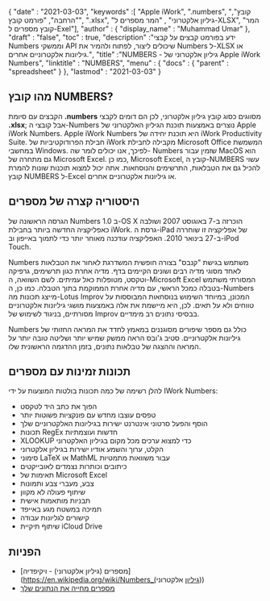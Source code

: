 {
  "date" : "2021-03-03",
  "keywords" :[ "Apple iWork", ".numbers", "קובץ", "הרחבה", "פורמט קובץ", ".xlsx", "גיליון אלקטרוני" , "המר מספרים ל-XLSX", "המר קובץ מספרים ל-Exel"],
  "author" : {
    "display_name" : "Muhammad Umar"
},
  "draft" : "false",
  "toc" : true,
  "description" :"ידע בפורמט קבצים על קבצי Numbers וממשקי API שיכולים ליצור, לפתוח ולהמיר את Numbers ל-XLSX או גיליונות אלקטרוניים אחרים.",
  "title" :"NUMBERS - גיליון אלקטרוני של Apple iWork Numbers",
  "linktitle" : "NUMBERS",
  "menu" : {
    "docs" : {
      "parent" : "spreadsheet"
}
},
  "lastmod" : "2021-03-03"
}

## מהו קובץ NUMBERS? ##

הקבצים עם סיומת **.numbers** מסווגים כסוג קובץ גיליון אלקטרוני, לכן הם דומים לקבצי **.xlsx**; אבל קובצי ה-Numbers נוצרים באמצעות תוכנת הגיליון האלקטרוני של Apple iWork Numbers. Apple iWork Numbers היא תוכנת יחידה של iWork Productivity Suite. חבילת הפרודוקטיביות של iWork מקבילה לחבילת Microsoft Office המשמשת במחשבי Windows. לפיכך, אנו יכולים לומר שה- Numbers שזמין עבור MacOS הוא גם מתחרה של Microsoft Excel. כמו כן, Microsoft Excel, קובץ ה-NUMBERS עשוי להכיל גם את הטבלאות, התרשימים והנוסחאות. אתה יכול למצוא תוכנות שונות להמרת קובץ NUMBERS ל-Excel או גיליונות אלקטרוניים אחרים.


## היסטוריה קצרה של מספרים ##

הגרסה הראשונה של Numbers 1.0 ב-OS X הוכרזה ב-7 באוגוסט 2007 ושולבה כאפליקציה החדשה ביותר בחבילת iWork. גרסת ה-iPad של אפליקציה זו שוחררה ב-27 בינואר 2010. האפליקציה עודכנה מאוחר יותר כדי לתמוך באייפון וב-iPod Touch.

Numbers משתמש בגישת "קנבס" בצורה חופשית המשדרגת לאחור את הטבלאות לאחד מסוגי מדיה רבים ושונים הקיימים בדף. מדיה אחרת כגון תרשימים, גרפיקה וטקסט, מטופלות כאל עמיתים. לשם השוואה, ה-Microsoft Excel המסורתי משתמש בטבלה כמכל הראשי, עם מדיה אחרת הממוקמת בתוך הטבלה. כמו כן, ה-Numbers מייצג תכונות מה-Lotus Improv המכונן, במיוחד השימוש בנוסחאות המבוססות על טווחים ולא על תאים. לכן, היא מיישמת את אלה באמצעות מושגי גיליונות אלקטרוניים מסורתיים, בניגוד לשימוש של Improv בבסיסי נתונים רב מימדיים.

Numbers כולל גם מספר שיפורים מסוגננים במאמץ לחדד את המראה החזותי של גיליונות אלקטרוניים. סטיב ג'ובס הראה ממשק שמיש יותר ושליטה טובה יותר על המראה וההצגה של טבלאות נתונים, בזמן ההדגמה הראשונית שלו.

## תכונות זמינות עם מספרים ##
להלן רשימה של כמה תכונות בולטות המוצעות על ידי IWork Numbers:

- הפוך את כתב היד לטקסט
- טפסים עוצבו מחדש עם פונקציות פשוטות יותר
- הוסף והפעל סרטוני אינטרנט ישירות בגיליונות האלקטרוניים שלך
- תכונות RegEx חדשות ועוצמתיות
- XLOOKUP כדי למצוא ערכים מכל מקום בגיליון האלקטרוני
- הקלט, ערוך והשמע אודיו ישירות בגיליון אלקטרוני
- סימוני LaTeX או MathML עבור משוואות מתמטיות
- כיתובים וכותרות נצמדים לאובייקטים
- תאימות של Microsoft Excel
- צבע, מעברי צבע ותמונות
- שיתוף פעולה לא מקוון
- תבניות מותאמות אישית
- תמיכה במשטח מגע באייפד
- קישורים לגליונות עבודה
- שיתוף תיקיית iCloud Drive


## הפניות ##

* [מספרים (גיליון אלקטרוני) - ויקיפדיה](https://en.wikipedia.org/wiki/Numbers_(גיליון אלקטרוני))
* [מספרים מחייה את הנתונים שלך](https://www.apple.com/numbers/)


